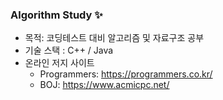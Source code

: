 <h3> Algorithm Study ✨ </h3>
  
- 목적: 코딩테스트 대비 알고리즘 및 자료구조 공부 
- 기술 스택 : C++ / Java
- 온라인 저지 사이트
  - Programmers: https://programmers.co.kr/
  - BOJ: https://www.acmicpc.net/  
